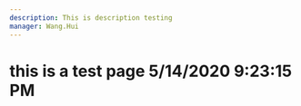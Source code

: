 ```yaml
---
description: This is description testing
manager: Wang.Hui
---
```

# this is a test page 5/14/2020 9:23:15 PM